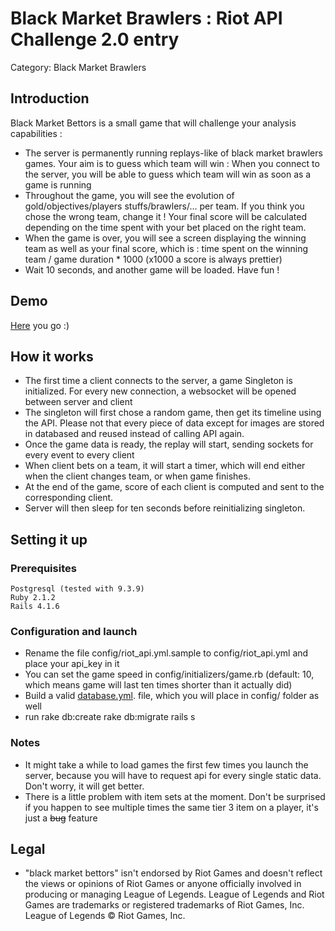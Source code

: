 # Black Market Brawlers : Riot API Challenge 2.0 entry

Category: Black Market Brawlers

## Introduction
Black Market Bettors is a small game that will challenge your analysis capabilities :
- The server is permanently running replays-like of black market brawlers games. Your aim is to guess which team will win : When you connect to the server, you will be able to guess which team will win as soon as a game is running
- Throughout the game, you will see the evolution of gold/objectives/players stuffs/brawlers/... per team. If you think you chose the wrong team, change it ! Your final score will be calculated depending on the time spent with your bet placed on the right team.
- When the game is over, you will see a screen displaying the winning team as well as your final score, which is : time spent on the winning team / game duration * 1000 (x1000 a score is always prettier)
- Wait 10 seconds, and another game will be loaded. Have fun !

## Demo
[Here](http://black-market-bettors.herokuapp.com/) you go :)
## How it works
- The first time a client connects to the server, a game Singleton is initialized. For every new connection, a websocket will be opened between server and client
- The singleton will first chose a random game, then get its timeline using the API. Please not that every piece of data except for images are stored in databased and reused instead of calling API again.
- Once the game data is ready, the replay will start, sending sockets for every event to every client
- When client bets on a team, it will start a timer, which will end either when the client changes team, or when game finishes.
- At the end of the game, score of each client is computed and sent to the corresponding client.
- Server will then sleep for ten seconds before reinitializing singleton.

## Setting it up
### Prerequisites
    Postgresql (tested with 9.3.9)
    Ruby 2.1.2
    Rails 4.1.6
### Configuration and launch
- Rename the file config/riot_api.yml.sample to config/riot_api.yml and place your api_key in it
- You can set the game speed in config/initializers/game.rb (default: 10, which means game will last ten times shorter than it actually did)
- Build a valid [database.yml](https://gist.github.com/erichurst/961978). file, which you will place in config/ folder as well
- run
    rake db:create
    rake db:migrate
    rails s

### Notes
- It might take a while to load games the first few times you launch the server, because you will have to request api for every single static data. Don't worry, it will get better.
- There is a little problem with item sets at the moment. Don't be surprised if you happen to see multiple times the same tier 3 item on a player, it's just a ~~bug~~ feature

## Legal

- "black market bettors" isn't endorsed by Riot Games and doesn't reflect the views or opinions of Riot Games or anyone officially involved in producing or managing League of Legends. League of Legends and Riot Games are trademarks or registered trademarks of Riot Games, Inc. League of Legends © Riot Games, Inc.
